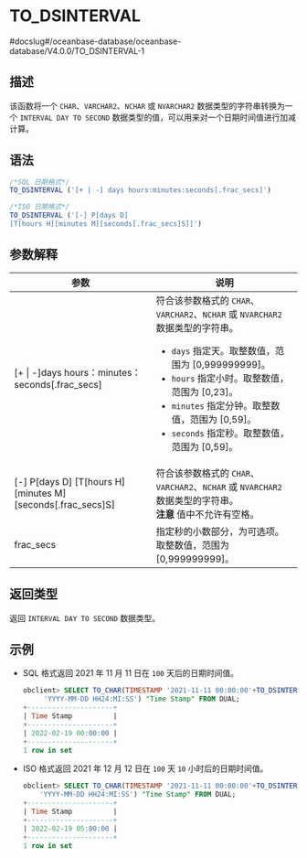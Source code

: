 TO_DSINTERVAL 
==================================
#docslug#/oceanbase-database/oceanbase-database/V4.0.0/TO_DSINTERVAL-1


描述 
-----------------------

该函数将一个 `CHAR`、`VARCHAR2`、`NCHAR` 或 `NVARCHAR2` 数据类型的字符串转换为一个 `INTERVAL DAY TO SECOND` 数据类型的值，可以用来对一个日期时间值进行加减计算。

语法 
-----------------------

```sql
/*SQL 日期格式*/
TO_DSINTERVAL ('[+ | -] days hours:minutes:seconds[.frac_secs]')

/*ISO 日期格式*/
TO_DSINTERVAL ('[-] P[days D]
[T[hours H][minutes M][seconds[.frac_secs]S]]')
```



参数解释 
-------------------------



|                                   参数                                    |                                                                                                                                                                                            说明                                                                                                                                                                                            |
|-------------------------------------------------------------------------|------------------------------------------------------------------------------------------------------------------------------------------------------------------------------------------------------------------------------------------------------------------------------------------------------------------------------------------------------------------------------------------|
| \[+ \| -\]days hours：minutes：seconds\[.frac_secs\]                      | 符合该参数格式的 `CHAR`、`VARCHAR2`、`NCHAR` 或 `NVARCHAR2` 数据类型的字符串。 <ul><li> `days` 指定天。取整数值，范围为 \[0,999999999\]。   </li><li> `hours` 指定小时。取整数值，范围为 \[0,23\]。   </li><li> `minutes` 指定分钟。取整数值，范围为 \[0,59\]。   </li><li> `seconds` 指定秒。取整数值，范围为 \[0,59\]。 </li></ul>   |
| \[-\] P\[days D\] \[T\[hours H\]\[minutes M\]\[seconds\[.frac_secs\]S\] | 符合该参数格式的 `CHAR`、`VARCHAR2`、`NCHAR` 或 `NVARCHAR2` 数据类型的字符串。 <br>**注意**  值中不允许有空格。                                                                                                                                                                                                                                                                             |
| frac_secs                                                               | 指定秒的小数部分，为可选项。取整数值，范围为 \[0,999999999\]。                                                                                                                                                                                                                                                                                                                                                  |



返回类型 
-------------------------

返回 `INTERVAL DAY TO SECOND` 数据类型。

示例 
-----------------------

* SQL 格式返回 2021 年 11 月 11 日在 `100` 天后的日期时间值。

  ```sql
  obclient> SELECT TO_CHAR(TIMESTAMP '2021-11-11 00:00:00'+TO_DSINTERVAL('100 00:00:00'),
       'YYYY-MM-DD HH24:MI:SS') "Time Stamp" FROM DUAL;
  +---------------------+
  | Time Stamp          |
  +---------------------+
  | 2022-02-19 00:00:00 |
  +---------------------+
  1 row in set
  ```

  

* ISO 格式返回 2021 年 12 月 12 日在 `100` 天 `10` 小时后的日期时间值。

  ```sql
  obclient> SELECT TO_CHAR(TIMESTAMP '2021-11-11 00:00:00'+TO_DSINTERVAL('P100DT5H'),
      'YYYY-MM-DD HH24:MI:SS') "Time Stamp" FROM DUAL;
  +---------------------+
  | Time Stamp          |
  +---------------------+
  | 2022-02-19 05:00:00 |
  +---------------------+
  1 row in set
  ```

  



